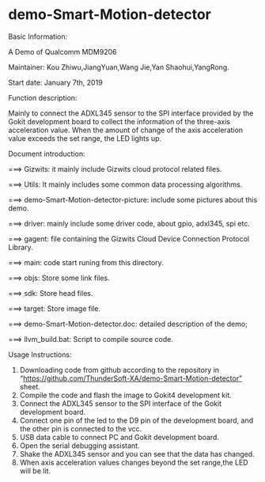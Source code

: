 # demo-Smart-Motion-detector

Basic Information:

A Demo of Qualcomm MDM9206

Maintainer: Kou Zhiwu,JiangYuan,Wang Jie,Yan Shaohui,YangRong.

Start date: January 7th, 2019

Function description:

Mainly to connect the ADXL345 sensor to the SPI interface provided by the Gokit development board to collect the information of the three-axis acceleration value. 
When the amount of change of the axis acceleration value exceeds the set range, the LED lights up.

Document introduction:

===> Gizwits: it mainly include Gizwits cloud protocol related files.

===> Utils: It mainly includes some common data processing algorithms.

===> demo-Smart-Motion-detector-picture: include some pictures about this demo.

===> driver: mainly include some driver code, about gpio, adxl345, spi etc.

===> gagent: file containing the Gizwits Cloud Device Connection Protocol Library.

===> main: code start runing from this directory. 

===> objs: Store some link files.

===> sdk: Store head files.

===> target: Store image file.

===> demo-Smart-Motion-detector.doc: detailed description of the demo;

===> llvm_build.bat: Script to compile source code.

Usage Instructions:

1. Downloading code from github according to the repository in “https://github.com/ThunderSoft-XA/demo-Smart-Motion-detector” sheet.
2. Compile the code and flash the image to Gokit4 development kit.
3. Connect the ADXL345 sensor to the SPI interface of the Gokit development board.
4. Connect one pin of the led to the D9 pin of the development board, and the other pin is connected to the vcc.
5. USB data cable to connect PC and Gokit development board.
6. Open the serial debugging assistant.
7. Shake the ADXL345 sensor and you can see that the data has changed. 
8. When axis acceleration values changes beyond the set range,the LED will be lit.
